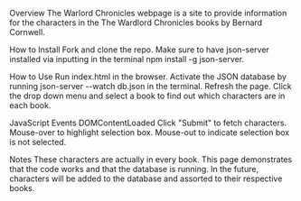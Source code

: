 Overview
The Warlord Chronicles webpage is a site to provide information for the characters in the The Wardlord Chronicles books by Bernard Cornwell. 

How to Install
Fork and clone the repo.
Make sure to have json-server installed via inputting in the terminal npm install -g json-server.

How to Use
Run index.html in the browser.
Activate the JSON database by running json-server --watch db.json in the terminal.
Refresh the page.
Click the drop down menu and select a book to find out which characters are in each book. 

JavaScript Events
DOMContentLoaded
Click "Submit" to fetch characters.
Mouse-over to highlight selection box.
Mouse-out to indicate selection box is not selected.

Notes
These characters are actually in every book. This page demonstrates that the code works and that the database is running. In the future, characters will be added to the database and assorted to their respective books. 

